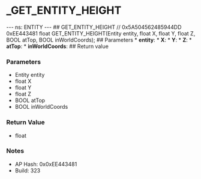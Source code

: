 # _GET_ENTITY_HEIGHT

--- ns: ENTITY --- ## GET_ENTITY_HEIGHT  // 0x5A504562485944DD 0xEE443481 float GET_ENTITY_HEIGHT(Entity entity, float X, float Y, float Z, BOOL atTop, BOOL inWorldCoords);   ## Parameters * **entity**: * **X**: * **Y**: * **Z**: * **atTop**: * **inWorldCoords**:  ## Return value

### Parameters
* Entity entity
* float X
* float Y
* float Z
* BOOL atTop
* BOOL inWorldCoords

### Return Value
* float

### Notes
* AP Hash: 0x0xEE443481
* Build: 323

